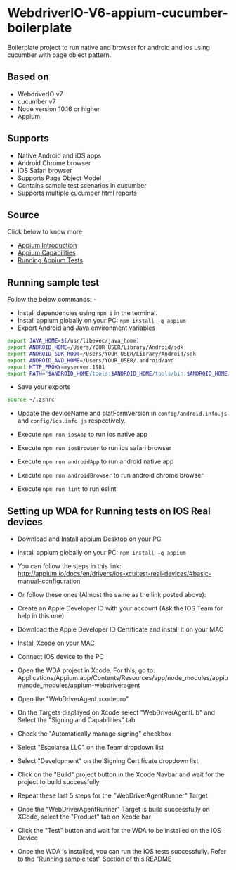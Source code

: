 # WebdriverIO-V6-appium-cucumber-boilerplate

Boilerplate project to run native and browser for android and ios using cucumber with page object pattern.

## Based on

- WebdriverIO v7
- cucumber v7
- Node version 10.16 or higher
- Appium

## Supports
- Native Android and iOS apps
- Android Chrome browser 
- iOS Safari browser 
- Supports Page Object Model
- Contains sample test scenarios in cucumber
- Supports multiple cucumber html reports

## Source
Click below to know more 
- [Appium Introduction](http://appium.io/docs/en/about-appium/intro/)
- [Appium Capabilities](http://appium.io/docs/en/writing-running-appium/caps/)
- [Running Appium Tests](http://appium.io/docs/en/writing-running-appium/running-tests/)

## Running sample test
Follow the below commands: -

- Install dependencies using `npm i` in the terminal.
- Install appium globally on your PC: `npm install -g appium`
- Export Android and Java environment variables

```bash
export JAVA_HOME=$(/usr/libexec/java_home)
export ANDROID_HOME=/Users/YOUR_USER/Library/Android/sdk
export ANDROID_SDK_ROOT=/Users/YOUR_USER/Library/Android/sdk
export ANDROID_AVD_HOME=/Users/YOUR_USER/.android/avd
export HTTP_PROXY=myserver:1981
export PATH="$ANDROID_HOME/tools:$ANDROID_HOME/tools/bin:$ANDROID_HOME/platform-tools:$PATH"

```

- Save your exports

```bash
source ~/.zshrc
```

- Update the deviceName and platFormVersion in `config/android.info.js` and `config/ios.info.js` respectively.

- Execute `npm run iosApp` to run ios native app

- Execute `npm run iosBrowser` to run ios safari browser

- Execute `npm run androidApp` to run android native app

- Execute `npm run androidBrowser` to run android chrome browser

- Execute `npm run lint` to run eslint

## Setting up WDA for Running tests on IOS Real devices
- Download and Install appium Desktop on your PC

- Install appium globally on your PC: `npm install -g appium`

- You can follow the steps in this link: http://appium.io/docs/en/drivers/ios-xcuitest-real-devices/#basic-manual-configuration

- Or follow these ones (Almost the same as the link posted above):

- Create an Apple Developer ID with your account (Ask the IOS Team for help in this one)

- Download the Apple Developer ID Certificate and install it on your MAC

- Install Xcode on your MAC

- Connect IOS device to the PC

- Open the WDA project in Xcode. For this, go to: Applications/Appium.app/Contents/Resources/app/node_modules/appium/node_modules/appium-webdriveragent

- Open the "WebDriverAgent.xcodepro" 

- On the Targets displayed on Xcode select "WebDriverAgentLib" and Select the "Signing and Capabilities" tab

- Check the "Automatically manage signing" checkbox

- Select "Escolarea LLC" on the Team dropdown list

- Select "Development" on the Signing Certificate dropdown list

- Click on the "Build" project button in the Xcode Navbar and wait for the project to build successfully

- Repeat these last 5 steps for the "WebDriverAgentRunner" Target

- Once the "WebDriverAgentRunner" Target is build successfully on XCode, select the "Product" tab on Xcode bar

- Click the "Test" button and wait for the WDA to be installed on the IOS Device

- Once the WDA is installed, you can run the IOS tests successfully. Refer to the "Running sample test" Section of this README 

